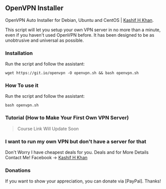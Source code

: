 ## OpenVPN Installer
OpenVPN Auto Installer for Debian, Ubuntu and CentOS | [Kashif H Khan](https://www.facebook.com/kashifhk123).

This script will let you setup your own VPN server in no more than a minute, even if you haven't used OpenVPN before. It has been designed to be as unobtrusive and universal as possible.

### Installation

Run the script and follow the assistant:
```shell
wget https://git.io/openvpn -O openvpn.sh && bash openvpn.sh
```

### How To use it

Run the script and follow the assistant:
```shell
bash openvpn.sh
```

### Tutorial (How to Make Your First Own VPN Server)
> Course Link Will Update Soon


### I want to run my own VPN but don't have a server for that

Don't Worry I have cheapest deals for you. Deals and for More Details Contact Me!
Facebook -> [Kashif H Khan](https://www.facebook.com/kashifhk123)


### Donations

If you want to show your appreciation, you can donate via [PayPal]. Thanks!
